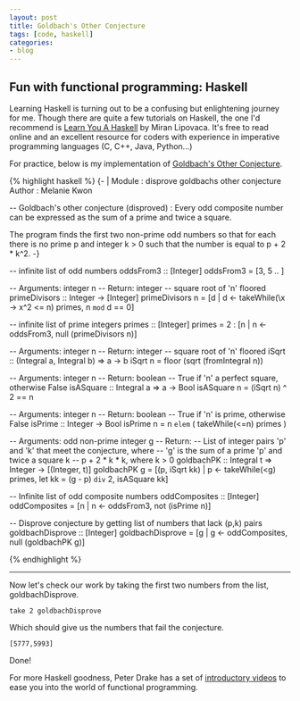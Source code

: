 ```yaml
---
layout: post
title: Goldbach's Other Conjecture
tags: [code, haskell]
categories:
- blog
---
```


## Fun with functional programming: Haskell

Learning Haskell is turning out to be a confusing but enlightening
journey for me. Though there are quite a few tutorials on Haskell, the one I'd
recommend is [Learn You A Haskell](http://learnyouahaskell.com/) by Miran Lipovaca. 
It's free to read online and an excellent resource for coders with experience
in imperative programming languages (C, C++, Java, Python...)

For practice, below is my implementation of
[Goldbach's Other Conjecture](https://projecteuler.net/problem=46).

{% highlight haskell %}
{- |
Module      :  disprove goldbachs other conjecture
Author      :  Melanie Kwon

-- Goldbach's other conjecture (disproved) :
   Every odd composite number can be expressed as 
   the sum of a prime and twice a square.

The program finds the first two non-prime odd numbers so that for each there is 
no prime p and integer k > 0 such that the number is equal to p + 2 * k^2.
-}

-- infinite list of odd numbers
oddsFrom3 :: [Integer]
oddsFrom3 = [3, 5 .. ]

-- Arguments: integer n
-- Return: integer -- square root of 'n' floored
primeDivisors :: Integer -> [Integer]
primeDivisors n = [d | d <- takeWhile(\x -> x^2 <= n) primes, n `mod` d == 0]

-- infinite list of prime integers
primes :: [Integer]
primes = 2 : [n | n <- oddsFrom3, null (primeDivisors n)]

-- Arguments: integer n
-- Return: integer -- square root of 'n' floored
iSqrt :: (Integral a, Integral b) => a -> b
iSqrt n = floor (sqrt (fromIntegral n))

-- Arguments: integer n
-- Return: boolean -- True if 'n' a perfect square, otherwise False
isASquare :: Integral a => a -> Bool
isASquare n = (iSqrt n) ^ 2 == n 

-- Arguments: integer n
-- Return: boolean -- True if 'n' is prime, otherwise False
isPrime :: Integer -> Bool
isPrime n = n `elem` ( takeWhile(<=n) primes )

-- Arguments: odd non-prime integer g
-- Return:
-- List of integer pairs 'p' and 'k' that meet the conjecture, where
-- 'g' is the sum of a prime 'p' and twice a square k
--      p + 2 * k * k, where k > 0
goldbachPK :: Integral t => Integer -> [(Integer, t)]
goldbachPK g = [(p, iSqrt kk) | p <- takeWhile(<g) primes,
                                let kk = (g - p) `div` 2, isASquare kk]

-- Infinite list of odd composite numbers
oddComposites :: [Integer]
oddComposites = [n | n <- oddsFrom3, not (isPrime n)]

-- Disprove conjecture by getting list of numbers that lack (p,k) pairs
goldbachDisprove :: [Integer]
goldbachDisprove = [g | g <- oddComposites, null (goldbachPK g)]

{% endhighlight %}

---
Now let's check our work by taking the first two numbers from the list, 
goldbachDisprove.

```
take 2 goldbachDisprove
```

Which should give us the numbers that fail the conjecture.

```
[5777,5993]
```

Done!

For more Haskell goodness, Peter Drake has a set of 
[introductory videos](https://www.youtube.com/watch?v=NBKnY7Z_w3I)
to ease you into the world of functional programming.